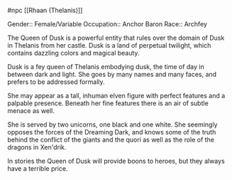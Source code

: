 #npc [[Rhaan (Thelanis)]]

Gender:: Female/Variable
Occupation:: Anchor Baron
Race:: Archfey

The Queen of Dusk is a powerful entity that rules over the domain of Dusk in Thelanis from her castle. Dusk is a land of perpetual twilight, which contains dazzling colors and magical beauty.

Dusk is a fey queen of Thelanis embodying dusk, the time of day in between dark and light. She goes by many names and many faces, and prefers to be addressed formally.

She may appear as a tall, inhuman elven figure with perfect features and a palpable presence. Beneath her fine features there is an air of subtle menace as well.

She is served by two unicorns, one black and one white. She seemingly opposes the forces of the Dreaming Dark, and knows some of the truth behind the conflict of the giants and the quori as well as the role of the dragons in Xen'drik.

In stories the Queen of Dusk will provide boons to heroes, but they always have a terrible price.